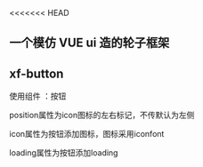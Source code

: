 <<<<<<< HEAD
##   一个模仿 VUE ui 造的轮子框架

## xf-button

使用组件  ：<xf-button position='right' icon='icon-shezhi'>按钮</xf-button>

position属性为icon图标的左右标记，不传默认为左侧

icon属性为按钮添加图标，图标采用iconfont

loading属性为按钮添加loading